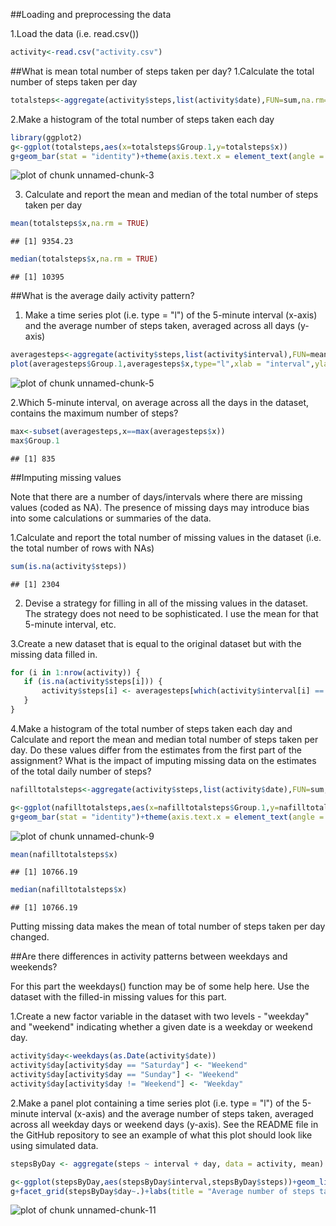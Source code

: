 ##Loading and preprocessing the data

1.Load the data (i.e. read.csv())


```r
activity<-read.csv("activity.csv")
```

##What is mean total number of steps taken per day?
1.Calculate the total number of steps taken per day


```r
totalsteps<-aggregate(activity$steps,list(activity$date),FUN=sum,na.rm=TRUE)
```

2.Make a histogram of the total number of steps taken each day

```r
library(ggplot2)
g<-ggplot(totalsteps,aes(x=totalsteps$Group.1,y=totalsteps$x))
g+geom_bar(stat = "identity")+theme(axis.text.x = element_text(angle = 90, hjust = 1))+labs(title = "Histogram of Total Number of Steps Taken Each Day", x = "Date", y = "Total number of steps")
```

![plot of chunk unnamed-chunk-3](figure/unnamed-chunk-3-1.png)

3. Calculate and report the mean and median of the total number of steps taken per day

```r
mean(totalsteps$x,na.rm = TRUE)
```

```
## [1] 9354.23
```

```r
median(totalsteps$x,na.rm = TRUE)
```

```
## [1] 10395
```

##What is the average daily activity pattern?

1. Make a time series plot (i.e. type = "l") of the 5-minute interval (x-axis) and the average number of steps taken, averaged across all days (y-axis)

```r
averagesteps<-aggregate(activity$steps,list(activity$interval),FUN=mean,na.rm=TRUE)
plot(averagesteps$Group.1,averagesteps$x,type="l",xlab = "interval",ylab = "steps",main ="Average number of step taken")
```

![plot of chunk unnamed-chunk-5](figure/unnamed-chunk-5-1.png)

2.Which 5-minute interval, on average across all the days in the dataset, contains the maximum number of steps?

```r
max<-subset(averagesteps,x==max(averagesteps$x))
max$Group.1
```

```
## [1] 835
```
##Imputing missing values

Note that there are a number of days/intervals where there are missing values (coded as NA). The presence of missing days may introduce bias into some calculations or summaries of the data.

1.Calculate and report the total number of missing values in the dataset (i.e. the total number of rows with NAs)

```r
sum(is.na(activity$steps))
```

```
## [1] 2304
```

2. Devise a strategy for filling in all of the missing values in the dataset. The strategy does not need to be sophisticated. I use the mean for that 5-minute interval, etc.

3.Create a new dataset that is equal to the original dataset but with the missing data filled in.


```r
for (i in 1:nrow(activity)) {
   if (is.na(activity$steps[i])) {
       activity$steps[i] <- averagesteps[which(activity$interval[i] == averagesteps$Group.1), ]$x
   }
}
```
4.Make a histogram of the total number of steps taken each day and Calculate and report the mean and median total number of steps taken per day. Do these values differ from the estimates from the first part of the assignment? What is the impact of imputing missing data on the estimates of the total daily number of steps?

```r
nafilltotalsteps<-aggregate(activity$steps,list(activity$date),FUN=sum,na.rm=TRUE)

g<-ggplot(nafilltotalsteps,aes(x=nafilltotalsteps$Group.1,y=nafilltotalsteps$x))
g+geom_bar(stat = "identity")+theme(axis.text.x = element_text(angle = 90, hjust = 1))+labs(title = "Histogram of Total Number of Steps Taken Each Day with na filled", x = "Date", y = "Total number of steps")
```

![plot of chunk unnamed-chunk-9](figure/unnamed-chunk-9-1.png)

```r
mean(nafilltotalsteps$x)
```

```
## [1] 10766.19
```

```r
median(nafilltotalsteps$x)
```

```
## [1] 10766.19
```
Putting missing data makes the mean of total number of steps taken per day changed.

##Are there differences in activity patterns between weekdays and weekends?

For this part the weekdays() function may be of some help here. Use the dataset with the filled-in missing values for this part.

1.Create a new factor variable in the dataset with two levels - "weekday" and "weekend" indicating whether a given date is a weekday or weekend day.


```r
activity$day<-weekdays(as.Date(activity$date))
activity$day[activity$day == "Saturday"] <- "Weekend"
activity$day[activity$day == "Sunday"] <- "Weekend"
activity$day[activity$day != "Weekend"] <- "Weekday"
```

2.Make a panel plot containing a time series plot (i.e. type = "l") of the 5-minute interval (x-axis) and the average number of steps taken, averaged across all weekday days or weekend days (y-axis). See the README file in the GitHub repository to see an example of what this plot should look like using simulated data.


```r
stepsByDay <- aggregate(steps ~ interval + day, data = activity, mean)

g<-ggplot(stepsByDay,aes(stepsByDay$interval,stepsByDay$steps))+geom_line()
g+facet_grid(stepsByDay$day~.)+labs(title = "Average number of steps taken by Weekend and Weekday", x = "Interval", y = "Total number of steps")
```

![plot of chunk unnamed-chunk-11](figure/unnamed-chunk-11-1.png)
